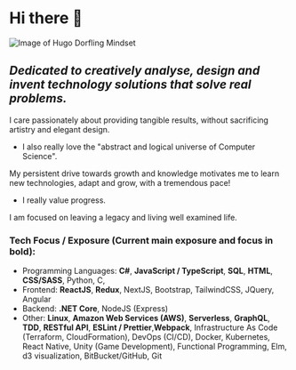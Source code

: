 # Hi there 👋

![Image of Hugo Dorfling Mindset](https://i.ibb.co/Xyzk3Dw/1590896866260.jpg)

## *Dedicated to creatively analyse, design and invent technology solutions that solve real problems.* 

I care passionately about providing tangible results,
without sacrificing artistry and 
elegant design.

- I also really love the "abstract and logical universe of Computer Science".

My persistent drive towards growth and knowledge motivates me to
learn new technologies,
adapt and 
grow,
with a tremendous pace!
- I really value progress.

I am focused on leaving a legacy and living well examined life.

### Tech Focus / Exposure (Current main exposure and focus in bold):
- Programming Languages: **C#**, **JavaScript / TypeScript**, **SQL**, **HTML**, **CSS/SASS**, Python, C,  
- Frontend: **ReactJS**, **Redux**, NextJS, Bootstrap, TailwindCSS, JQuery, Angular
- Backend: **.NET Core**, NodeJS (Express)
- Other: **Linux**, **Amazon Web Services (AWS)**, **Serverless**, **GraphQL**, **TDD**, **RESTful API**, **ESLint / Prettier**,**Webpack**,  Infrastructure As Code (Terraform, CloudFormation), DevOps (CI/CD), Docker, Kubernetes, React Native, Unity (Game Development), Functional Programming, Elm, d3 visualization, BitBucket/GitHub, Git
